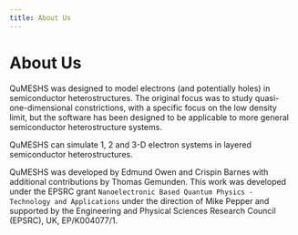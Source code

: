 ```yaml
---
title: About Us
---
```


# About Us

QuMESHS was designed to model electrons (and potentially holes) in 
semiconductor heterostructures.  The original focus was to study 
quasi-one-dimensional constrictions, with a specific focus on the 
low density limit, but the software has been designed to be 
applicable to more general semiconductor heterostructure systems.

QuMESHS can simulate 1, 2 and 3-D electron systems in layered 
semiconductor heterostructures.

QuMESHS was developed by Edmund Owen and Crispin Barnes with 
additional contributions by Thomas Gemunden.  This work was
developed under the EPSRC grant `Nanoelectronic Based Quantum
Physics - Technology and Applications` under the direction of
Mike Pepper and supported by the Engineering and Physical 
Sciences Research Council (EPSRC), UK, EP/K004077/1.


